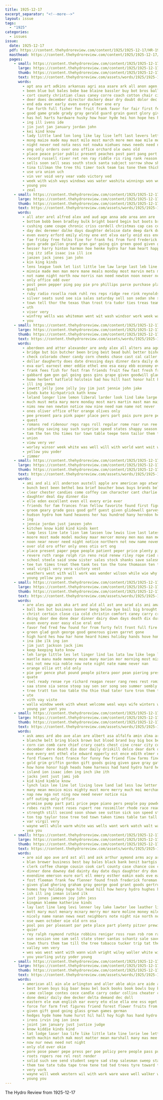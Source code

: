 ```yaml
---
title: 1925-12-17
excerpt_separator: "<!--more-->"
layout: issue
tags:
  - "1925"
categories:
  - issues
issue:
  date: 1925-12-17
  pdf: https://content.thehydroreview.com/content/1925/1925-12-17/HR-1925-12-17.pdf
  masthead: https://content.thehydroreview.com/content/1925/1925-12-17/masthead/HR-1925-12-17.jpg
  pages:
    - small: https://content.thehydroreview.com/content/1925/1925-12-17/small/HR-1925-12-17-01.jpg
      large: https://content.thehydroreview.com/content/1925/1925-12-17/large/HR-1925-12-17-01.jpg
      thumb: https://content.thehydroreview.com/content/1925/1925-12-17/thumbnails/HR-1925-12-17-01.jpg
      text: https://content.thehydroreview.com/assets/words/1925/1925-12-17/HR-1925-12-17-01.txt
      words:
        - apt ana art adkins arkansas agri asa asare ark all anon agen aid and acres alfred ago angels are aman arms awa ari able
        - been blue but bales bobe bae blaine bassler buy bot bros ball brother bale back blessing berry boot bridge both bible bollinger business boy baptist bill balt boys basket best byars
        - cort county christian claus caney corre coach cotton chair cin come came count church clinton chas catton cation can christmas chard corte cherry court citizen creek check craig caddo cockle chet churches care comer con cash carnegie
        - deer does december director dockery dear dry doubt dolor dec day deal double during
        - end eda ever early even every elmer ene ery
        - fan forth full fisher fon fruit frank favor for fair first few field fay flansburg fred from friend friday fought free fore fast fill fund fruits fern ford fam failing frost fields farm
        - good game grade grady gray gerald guard grain guest glory given gone goods geary
        - has hol harts hardware husky how hoar hyde hei hon hope hes hundred heads half hensley hay hydro home had hard handsome height haste holter halt held her him hums health heide
        - ing ill ivens ide
        - jin just jan january jordan john
        - kei kind know
        - lady little land lon long like lay lise left last levers letter look large lunch league lake live
        - mong maize made may must milo most march more men mae mile monday mer many money mark man mean merri might much matter mattar mary mak miles mens
        - night never ned nota ness not nowka niehues news needs need new now nin nagel
        - ong only orders over ono office orchard ole owns old
        - place peace prior public present peaches post pant pang port pass pal pat pins picking plant proper price part proud pac
        - record russell river ret ren ray riddle ris ring rank reason regular real read rades ralph
        - sells soon sell seas south stock santa subject sorrow show shaw single siemens sap stange she start stambaugh small still state store sons sherman song sea sunday say scott school seems shows seo strawberry score ser second son samples sit saturday see strange season
        - tina tillman the tree thi timer tock team tas tone them thick ton take tim trees tees ten thu truly thomas times tal tweed town toward than tha toe
        - use ura union uch
        - vin ver void very vear vado victory ved
        - week with wish ways windows was water washita winnings won world weathered winning weatherford work window wil west wit way works worst will well win why williams went wist
        - young you
        - zeal
    - small: https://content.thehydroreview.com/content/1925/1925-12-17/small/HR-1925-12-17-02.jpg
      large: https://content.thehydroreview.com/content/1925/1925-12-17/large/HR-1925-12-17-02.jpg
      thumb: https://content.thehydroreview.com/content/1925/1925-12-17/thumbnails/HR-1925-12-17-02.jpg
      text: https://content.thehydroreview.com/assets/words/1925/1925-12-17/HR-1925-12-17-02.txt
      words:
        - all ater arel alfred alex and aud age anna ade area ann are
        - bottom bobb been bradley bulk bright board begin but boots bread born brass bis bev braly burgers bill bucy business ber ball back buyers bus basket bank brand bring bessie block boy barber beans best bik boys broga
        - cushing came coupe chronic criss cordell christmas cap cas cotton col corn carr coe church colony cher custer cee copper company cook car claud coyote can cry care clock coffee come cecil courts cen clyde
        - day dec deremer dalke days daughter deloise date deep dark due dan dir dee dave dinner daughters
        - even every erford emily elroy ene ent elva early enid ess end elsie easy ery era
        - fae friday free folks fine for frank fei from ford frederick fan forget fillmore fort franklin fill first friend friends fall farm fleenor field fever frida fancher
        - guns grade gallon grand gran gar going gin green good given gordon game gift
        - hesser harry hinton harmon hoe henke hydro har ham heart happ halls howard home hom hatfield hugh harps hard hopewell holi hee hall hedrick hand has her high
        - ing itz idle isaac isa ill ice
        - janzen jack jones jan john
        - kin king kinds
        - lens league look let list little loe law large last leb line low larger
        - minnie made men man more mane meals monday most marvin mets mission meter moy mote miss mee
        - not name night north now norris nan need newton noon never noah near notice nice nigh new
        - only office odd over
        - post peon pepper ping pay pie pro phillips parce purchase place peden public people pauline peal price pies pany present per parker part pound
        - quail
        - ruby radio rosella rook ruhl res reps ridge ree rink reynolds rey rosa raymond
        - silver seats sund see sia sales saturday sell son sedan she seem sunday smith saw slate sack sat store score service sae sun small sic sam settles sad stier swan sugai supper season short shor sweet soap school sasser selves sones sister smile string sale
        - town tell thor the texas than trost tra tudor ties treas team troke tay tailor terre teacher thomas trip table towns them tree tep taw talkington
        - uth
        - visor very
        - winfrey wells was whiteman went wit wash windsor work week walton wood wide worth write with watch warkentin wee wein will water
        - you
    - small: https://content.thehydroreview.com/content/1925/1925-12-17/small/HR-1925-12-17-03.jpg
      large: https://content.thehydroreview.com/content/1925/1925-12-17/large/HR-1925-12-17-03.jpg
      thumb: https://content.thehydroreview.com/content/1925/1925-12-17/thumbnails/HR-1925-12-17-03.jpg
      text: https://content.thehydroreview.com/assets/words/1925/1925-12-17/HR-1925-12-17-03.txt
      words:
        - aberdeen and atter alexander are andy alex all alters ana ago atta angell art
        - bridge but bin butcher been bring best bead buhl better bishop big business buy ber back baker
        - check colorado cheer candy corn cheeks chase cast cal caller christmas cox carl cha city clear chance carol cash chanco comes call chas candies citron christ cin
        - dollar daugherty does date dressing days dinner dara daily dooley daughter dot dayton darko day
        - eva earl earnest emer eddie ethel eno esa easy ebb economy every
        - frank fees fish for fost fran friends fruit few fast fresh frost farm ford free from fried farmer
        - gabbard gam gon gal going goss gins grape given goodwill glad good
        - home herbert hatfield holstein had hou hill hast honor halt hand holly holding hydro hance hell harge
        - ill ing inman
        - jewett jelly jone jolly joy jim just jennie john jake
        - kinds kate kirkpatrick kath know
        - leland longer line lemon liberal larder look lind lake large low last las lates late lewis lemons
        - much must meta mary more monday most mars martin mast man mail miss may milk merry mcalester maker money morning mas mere mand
        - nims new nen newton notice now nine need nam name not never
        - ones oliver office offer orange olives only
        - pee present para pink paper place pers part pais pure pore pepe peel per pete papa pop price peace
        - quest
        - romans red ridenour reps raps roll regular rome roar run ree ridge running rel rane renee
        - saturday saving say such surprise speed states shappy season steady sunday springs shelt son steely sugar satter simmons see store show sant share sweet stands she state saas
        - tam the ten tho times tor town table teepe tenn tailor them take tan
        - union
        - view very ver
        - worley winsor week white was well will with world want wait west wish weeks wilson weatherford
        - yellow you yoder
        - zimmer
    - small: https://content.thehydroreview.com/content/1925/1925-12-17/small/HR-1925-12-17-04.jpg
      large: https://content.thehydroreview.com/content/1925/1925-12-17/large/HR-1925-12-17-04.jpg
      thumb: https://content.thehydroreview.com/content/1925/1925-12-17/thumbnails/HR-1925-12-17-04.jpg
      text: https://content.thehydroreview.com/assets/words/1925/1925-12-17/HR-1925-12-17-04.txt
      words:
        - ami and ali all anderson austell apple are american ago atwater arlene
        - bunch best been bethel bea brief boucher bows buys brands bell bear bride both bells bill bernice browne
        - clear chester candies come coffey can character cant charlie care crosson candy citizen crow corn close cold crank common came chas car coff colorado cost claude cream cree champion christmas
        - daughter deal day dinner dio
        - elle eden excellent even ell every erie ever
        - friends for fam frances fran fellow favorite found first figures free fred forget from filling farm fruit fine ford
        - groom geary grade goss good goff guest given glidewell garvey
        - hudson hydro hom hand heavens her has hundred hany herndon horace high hatfield hoy har home horse hie how
        - ing
        - jennie jordan just janzen john
        - kitchen know kidd kind kinds kent
        - lump less line late lion lam lassen low lewis live last lates left lane lesser lie longer lore like
        - moore most made model mackey maar mercer money men mas man merry must magnolia miss miller mourer mer members
        - noon near never need night notice northern not new name november
        - over old oro offer only ones otis ort ong
        - place present paper pepe people patient peper price plenty pines pauls
        - revere ruth range rolph rin reno reid renew riley rope ried rey row rate riggs romane
        - school steele said snow sister sales stock shanks save salesman sat supper speed sund sell south senti schoo saturday sey son smith she sun set senator sees sunday strong san supply station stockton
        - tee tun times treat them tank tes ton the tone thomason ten take till thom than teach tin tha
        - veal virgil very vera victory vest
        - weathers west with will work was wonder wilson while wie why wife wish well wedding word wen wright want won wan
        - young yellow you youn
    - small: https://content.thehydroreview.com/content/1925/1925-12-17/small/HR-1925-12-17-05.jpg
      large: https://content.thehydroreview.com/content/1925/1925-12-17/large/HR-1925-12-17-05.jpg
      thumb: https://content.thehydroreview.com/content/1925/1925-12-17/thumbnails/HR-1925-12-17-05.jpg
      text: https://content.thehydroreview.com/assets/words/1925/1925-12-17/HR-1925-12-17-05.txt
      words:
        - are ales ago ask aka art and ald all ast ane arad als ani ama aid arthur aver
        - ball ben but business banner beng below bye bail big brought basket band bachelor bould bag both body bread butter boy baule been
        - christ certain close cia cold christin comfort caney carry crow cover child chan course chord con christa caine claus care candy cader cream come christan cons came christman christmas cousin chey che comin
        - doing door dee done dear dinner dairy down days death dix during day desire dey das dally december
        - even every ever easy else eral end
        - favor fed fred few found for from forty felt front full fire fret famous fonger foster forget
        - green glad gosh george good generous given garret gone
        - high hard hes how har hone heard himes holiday hands hove hom her happy has hut heer home hall hett hight helt hum hydro head hart hus had hurt him halt
        - ina ibe ilk ing ion
        - jim just jackson jack jims
        - keep keeping kato know
        - leh large little les let linger lind las lata low like lega letter lemon leas
        - mantle manu made memory moze many marion mor morning most mix more men much mill mere mai mens mee mas mae mer man mat mech milk might mille
        - nei not new nia noble now note night nate name never nan
        - orange ollie ott old only
        - pie per pence phat pound people pitera poor pean piering present place pump pay past pat plain part pickering proper paine pretty
        - quate
        - roel ready renae rye richard reagan reser rang rees rest romine rem running rane rine rad rich rious rave ron
        - saa stone sia sense stoop say sen ser song seo summer sembly shake salt seen sine sica story sons service she saturday see state sugar santa shor samp sot small show sey sat six sata summe
        - tree tratt ton too table tho thie thad tater ture tron them tone thing times the tote totter tea than try taken tor then turn tender toma thet thal tie tad tim teena tess teehee tha tart trom
        - ute
        - vith vay viste
        - walla window week with wheat welcome weal ways wife winters well wien word wilson weer wang will wat watch wilds wie way went was wale wiser water wile weight wit won wan write world
        - young yar yant you
    - small: https://content.thehydroreview.com/content/1925/1925-12-17/small/HR-1925-12-17-06.jpg
      large: https://content.thehydroreview.com/content/1925/1925-12-17/large/HR-1925-12-17-06.jpg
      thumb: https://content.thehydroreview.com/content/1925/1925-12-17/thumbnails/HR-1925-12-17-06.jpg
      text: https://content.thehydroreview.com/assets/words/1925/1925-12-17/HR-1925-12-17-06.txt
      words:
        - ask amos ard abo ave alan are albert asa alfalfa amin alma artie all art aga and able adams
        - blanche belt bring block brown but blood brand buy big box beldon both bradley bale baby burks brings back blue black buff began bath business brave been buckles
        - corn can comb care chief crary coats chest cine crear city comes came combs christmas come cat curtain christ chatt cane cost cotton comfort call close con count cecil
        - december dere death die door daily driskill delco dear dark demand doing dungan down dry dent dell does dise daughter during dargis done dress din dow
        - eve every ent ethel ele edward epperly est ence edith elmer emily ever error eble ear ery
        - ford flowers fost france for funny few friend flow farms fine figures fruits full from flower fast
        - gold grim griffin gordon gift goods going given gave gray gate gear german gant good grow guest
        - how hone honor high heads home harness had hand hydro hard heath helps holland har husband has hie hung head him hope house hands her hazel
        - island ion isaac iden ing inch ike ith
        - jacks jent just jami job
        - kid kind kimble know
        - lynch lain lee line lot living love land lad less low letter loye let list left longer law lie lavender lulu lind lovely like lond later
        - many mean mexico miss mighty must more merry much moi merchan monday miller market men mills monarch most mil milton mas
        - nap new nga not ning now need never notice nia
        - off outing only office
        - promise pump part pati price pepe piano pers people pay powder plenty props pass pair pas power pete pure peoples porter present prairie pretty penn pray peper place per
        - robes raith roost roses rupert ree rossmiller rhode race ready room ris ren rates red richert reale roe rose rent ring rin rock russell radio rape
        - strength still second soon shown see sutton sick son speed stevens stone surprise sale settle som small she sister single store shall shirts school sell sah silk seems seen strong shawnee step suits sen slow special smith sunday sos shake
        - ton top taylor tose tree ted town taken times table tan tall tell them too truly take tuning then than team the tine tor
        - var virgil very
        - wayne well while warm white was wells want work watch walt war weather woodward west went wind weatherford walk week wilson wool winnie windows will with wiser wild
        - yea you
    - small: https://content.thehydroreview.com/content/1925/1925-12-17/small/HR-1925-12-17-07.jpg
      large: https://content.thehydroreview.com/content/1925/1925-12-17/large/HR-1925-12-17-07.jpg
      thumb: https://content.thehydroreview.com/content/1925/1925-12-17/thumbnails/HR-1925-12-17-07.jpg
      text: https://content.thehydroreview.com/assets/words/1925/1925-12-17/HR-1925-12-17-07.txt
      words:
        - are aid apo ave ard ast all and ask arthur aymond arms acy arlie ace annie
        - blan brewer business best bay bales black bank benit bartgis brother bill butler brown bertha beatty barber but bryan been ben
        - clerk coffee change cousin cook carl county case chance cox cast cordell clinton come claude candy cash credit candies call caller clyde creek chas can christmas collier cedar crissman cattle cora corn city
        - dinner done downey dad dainty day date days daughter dry don demott dooley deward december dandy
        - exendine emerson eure earl ell emery esther eakin eads eve east eam epperly
        - fost fleeman frank few flenner found fresh frederick foreman friday first flansburg farm fry friends from fruit for full
        - given glad ghering graham gray george good grant goods gertrude guest grain grace grand getting gregg german generous going ghost
        - homes hay holiday hope hin head hill how henry hydro hughes heard hodge herndon hayden had hom hite hing homa home him harrow hendrix her hone hern happy hard harry hens horse
        - ish ill ing inman island ilk
        - just jones jameson joy john jess
        - kingman klemme katherine kinds
        - lay last line lang levi lenner ley lake lawter lee leather lister lookeba lynch lovely league lawrence left little
        - mott mary must menary mcnary merry mor mare moline money miles marion melvin milk miss made mildred man mere monday miller mound much meyers many market mile
        - nicely name nanan news neat neighbors note night nie north nona
        - ose owen october oie old orn osa
        - pool pos per pleasant par pete place part plenty pitzer prewitt people public prairie palin perry president
        - quier
        - rey ralph raymond ruthie robbins renigar ross roan rob rom ralls rhode roy robertson ray row riding rak rate real red
        - sun session see sam sell state steer santas schantz sale save spare stutzman spring sister school she saturday sharp shaw show shoats south sey send service silk shape sat sum special staples spain supply sand sunday store sons sloan son
        - town thurs them tae till the tree tobacco tucker trip tat thelma thing ted triplett thi timber ton
        - valley ven very
        - wes was west want with wann wish wright wiley waller white will weiland went working woodrow weatherford while wood weight work world weeks wife week writer wat wilson williams
        - you yearling yutzy yoder young
    - small: https://content.thehydroreview.com/content/1925/1925-12-17/small/HR-1925-12-17-08.jpg
      large: https://content.thehydroreview.com/content/1925/1925-12-17/large/HR-1925-12-17-08.jpg
      thumb: https://content.thehydroreview.com/content/1925/1925-12-17/thumbnails/HR-1925-12-17-08.jpg
      text: https://content.thehydroreview.com/assets/words/1925/1925-12-17/HR-1925-12-17-08.txt
      words:
        - american all ain ale arlington and aller able akin are aide ata als aken
        - best bruen boys big baar beau bel back books book bowls buy byars box but body better
        - came college contes cece candle carry cedar collins cheater come chi christ christmas curling can cost courts conte choice candies cence coaster candy cate chairs course china
        - done demir daily dee decker delta demand dec doll
        - eastern ele eum english ear every eto else ella ene ess eget
        - force for farm fret figures friend forest flower fruits from
        - given gift good going glass grown games german
        - hedges hyde home hume hurst hil hall hoy high has hand hydro hold hie hatfield hardware hota him
        - irons irvin ing ion ince
        - joint jan january just justice judge
        - know kiddie kinds kind
        - lat lodge laser loa life like little late line lorie lee letts lines
        - meth machin match mak most matter mean marshall many mas mee may made more
        - now nur news need not night
        - only old over okie
        - pore pose power pepe press per poe policy pere people pass public present pee pay part
        - roots ropers ree rel rest render
        - solid such see send student segre sad step salesman sweep star sewing signa stoves speak show sincere seats store silver sunday sal sey share
        - them tee tate tuba tape tree tene tod ted trees tyre toward table takes the tes tal tas tye too than trom then
        - very vork
        - wayne will week western wil with work ware wave well walker waffle why whack
        - young you
---
```


The Hydro Review from 1925-12-17

<!--more-->

